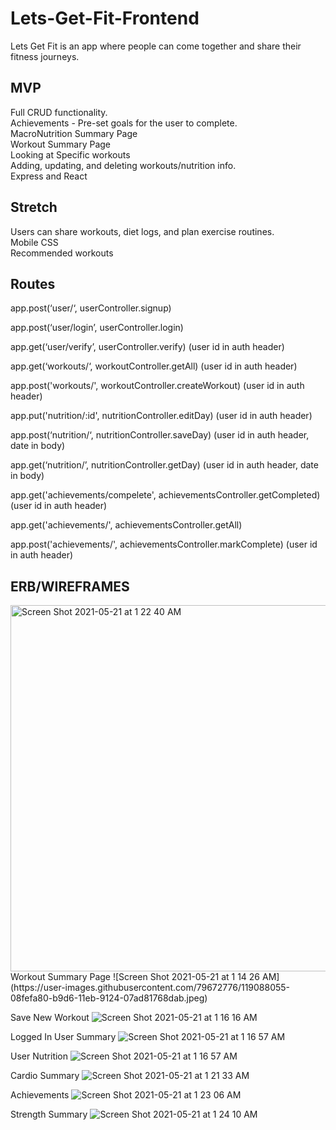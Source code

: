 # Lets-Get-Fit-Frontend
Lets Get Fit is an app where people can come together and share their fitness journeys.

## MVP
Full CRUD functionality.<br/>
Achievements - Pre-set goals for the user to complete.<br/>
MacroNutrition Summary Page<br/>
Workout Summary Page<br/>
Looking at Specific workouts<br/>
Adding, updating, and deleting workouts/nutrition info.<br/>
Express and React<br/>

## Stretch
Users can share workouts, diet logs, and plan exercise routines.<br/>
Mobile CSS<br/>
Recommended workouts<br/>

## Routes
app.post(‘user/‘, userController.signup)

app.post(‘user/login’, userController.login)

app.get(‘user/verify’, userController.verify) (user id in auth header)

app.get(‘workouts/‘, workoutController.getAll) (user id in auth header)

app.post('workouts/', workoutController.createWorkout) (user id in auth header)

app.put('nutrition/:id', nutritionController.editDay) (user id in auth header)

app.post(‘nutrition/‘, nutritionController.saveDay) (user id in auth header, date in body)

app.get(‘nutrition/’, nutritionController.getDay) (user id in auth header, date in body)

app.get('achievements/compelete', achievementsController.getCompleted) (user id in auth header)

app.get('achievements/', achievementsController.getAll) 

app.post('achievements/', achievementsController.markComplete) (user id in auth header)

## ERB/WIREFRAMES
<img width="586" alt="Screen Shot 2021-05-21 at 1 22 40 AM" src="https://user-images.githubusercontent.com/79672776/119086282-431acd00-b9d3-11eb-8ed6-acd884e0a020.png">
Workout Summary Page
![Screen Shot 2021-05-21 at 1 14 26 AM](https://user-images.githubusercontent.com/79672776/119088055-08fefa80-b9d6-11eb-9124-07ad81768dab.jpeg)


Save New Workout
![Screen Shot 2021-05-21 at 1 16 16 AM](https://user-images.githubusercontent.com/79672776/119087879-cb9a6d00-b9d5-11eb-83b0-8535f9996503.jpeg)

Logged In User Summary
![Screen Shot 2021-05-21 at 1 16 57 AM](https://user-images.githubusercontent.com/79672776/119087894-cfc68a80-b9d5-11eb-8e1c-6926e909fc71.jpeg)

User Nutrition
![Screen Shot 2021-05-21 at 1 16 57 AM](https://user-images.githubusercontent.com/79672776/119087917-d6ed9880-b9d5-11eb-8ca1-bea50b18960a.jpeg)

Cardio Summary
![Screen Shot 2021-05-21 at 1 21 33 AM](https://user-images.githubusercontent.com/79672776/119087949-dead3d00-b9d5-11eb-8741-a882cce74996.jpeg)

Achievements
![Screen Shot 2021-05-21 at 1 23 06 AM](https://user-images.githubusercontent.com/79672776/119087961-e371f100-b9d5-11eb-9c7d-1a27ec878d1b.jpeg)

Strength Summary
![Screen Shot 2021-05-21 at 1 24 10 AM](https://user-images.githubusercontent.com/79672776/119087970-e79e0e80-b9d5-11eb-8baf-da47bf3d7d69.jpeg)

